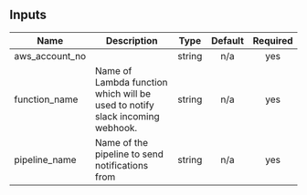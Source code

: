 ## Inputs

| Name | Description | Type | Default | Required |
|------|-------------|:----:|:-----:|:-----:|
| aws\_account\_no |  | string | n/a | yes |
| function\_name | Name of Lambda function which will be used to notify slack incoming webhook. | string | n/a | yes |
| pipeline\_name | Name of the pipeline to send notifications from | string | n/a | yes |
